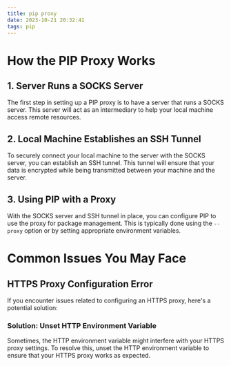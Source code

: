 ```yaml
---
title: pip proxy
date: 2023-10-21 20:32:41
tags: pip 
---
```

# How the PIP Proxy Works

## 1. Server Runs a SOCKS Server

The first step in setting up a PIP proxy is to have a server that runs a SOCKS server. This server will act as an intermediary to help your local machine access remote resources.

## 2. Local Machine Establishes an SSH Tunnel

To securely connect your local machine to the server with the SOCKS server, you can establish an SSH tunnel. This tunnel will ensure that your data is encrypted while being transmitted between your machine and the server.

## 3. Using PIP with a Proxy

With the SOCKS server and SSH tunnel in place, you can configure PIP to use the proxy for package management. This is typically done using the `--proxy` option or by setting appropriate environment variables.

# Common Issues You May Face

## HTTPS Proxy Configuration Error

If you encounter issues related to configuring an HTTPS proxy, here's a potential solution:

### Solution: Unset HTTP Environment Variable

Sometimes, the HTTP environment variable might interfere with your HTTPS proxy settings. To resolve this, unset the HTTP environment variable to ensure that your HTTPS proxy works as expected.

